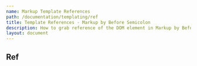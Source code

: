 ```yaml
---
name: Markup Template References
path: /documentation/templating/ref
title: Template References - Markup by Before Semicolon
description: How to grab reference of the DOM element in Markup by Before Semicolon
layout: document
---
```


## Ref
